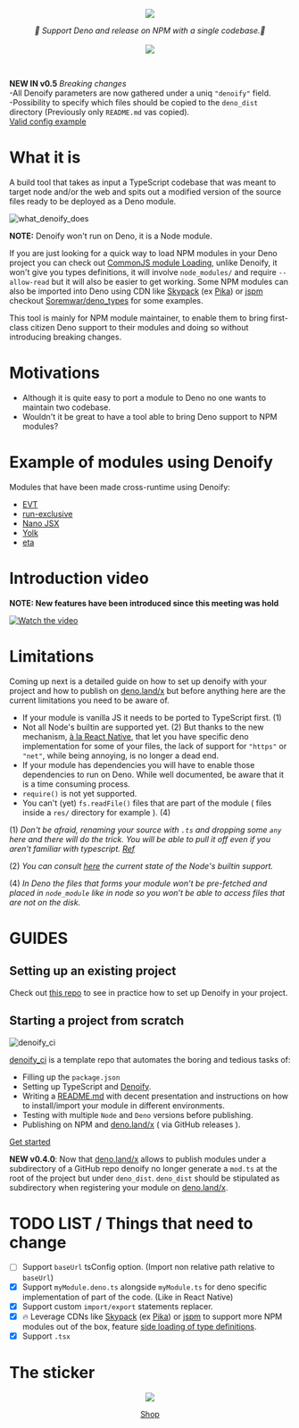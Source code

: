 
<p align="center">
    <img src="https://user-images.githubusercontent.com/6702424/79351107-900eb300-7f38-11ea-8272-91ff725d29f3.png">
</p>
<p align="center">
    <i>🦕 Support Deno and release on NPM with a single codebase.🦕</i>
    <br>
    <br>
    <img src="https://github.com/garronej/denoify/workflows/ci/badge.svg">
</p>
<br>

**NEW IN v0.5** *Breaking changes*  
-All Denoify parameters are now gathered under a uniq `"denoify"` field.  
-Possibility to specify which files should be copied to the `deno_dist` directory (Previously only `README.md` vas copied).  
[Valid config example](https://github.com/garronej/my_dummy_npm_and_deno_module/blob/master/package.json)

# What it is

A build tool that takes as input a TypeScript codebase that was meant to target node and/or the web and spits out a modified version of the source files ready to be deployed as a Deno module.  

![what_denoify_does](https://user-images.githubusercontent.com/6702424/85449626-41b10c80-b598-11ea-91cc-6805facab1dd.png)

**NOTE:** Denoify won't run on Deno, it is a Node module.

If you are just looking for a quick way to load NPM modules in your Deno project
you can check out [CommonJS module Loading](https://github.com/denoland/deno/tree/master/std/node/#commonjs-module-loading),
unlike Denoify, it won't give you types definitions, it will involve `node_modules/`
and require `--allow-read` but it will also be easier to get working.
Some NPM modules can also be imported into Deno using CDN like [Skypack](https://www.skypack.dev) (ex [Pika](https://www.pika.dev/cdn)) or [jspm](https://jspm.org)
checkout [Soremwar/deno_types](https://github.com/Soremwar/deno_types) for some examples.  

This tool is mainly for NPM module maintainer, to enable them to bring first-class citizen Deno support to their modules and doing so without introducing breaking changes.

# Motivations

- Although it is quite easy to port a module to Deno no one wants to maintain two codebase.
- Wouldn't it be great to have a tool able to bring Deno support to NPM modules?

# Example of modules using Denoify

Modules that have been made cross-runtime using Denoify:

- [EVT](https://evt.land)
- [run-exclusive](https://github.com/garronej/run-exclusive)
- [Nano JSX](https://github.com/nanojsx/nano)
- [Yolk](https://github.com/nestdotland/yolk)
- [eta](https://deno.land/x/eta@v1.3.0)

# Introduction video

**NOTE: New features have been introduced since this meeting was hold**

[![Watch the video](https://user-images.githubusercontent.com/6702424/85890466-af09ab00-b7ed-11ea-9cf4-10c9bbfb3621.png)](https://youtu.be/vJQdfTPeeXw)

# Limitations

Coming up next is a detailed guide on how to set up denoify with your project and how
to publish on [deno.land/x](https://deno.land/x) but before anything
here are the current limitations you need to be aware of.

- If your module is vanilla JS it needs to be ported to TypeScript first. (1)
- Not all Node's builtin are supported yet. (2) But thanks to the new mechanism, 
  [à la React Native](https://reactnative.dev/docs/platform-specific-code#platform-specific-extensions), 
  that let you have specific deno implementation for some of your files, the
  lack of support for `"https"` or `"net"`, while being annoying, is no longer a dead end.
- If your module has dependencies you will have to enable those dependencies to run on Deno.
  While well documented, be aware that it is a time consuming process.
- `require()` is not yet supported.
- You can't (yet) `fs.readFile()` files that are part of the module ( files inside a ``res/`` 
  directory for example ). (4)

(1) *Don't be afraid, renaming your source with ``.ts`` and dropping some ``any`` here 
and there will do the trick.
You will be able to pull it off even if you aren't familiar with typescript. [Ref](https://github.com/garronej/my_dummy_npm_and_deno_module#enable-strict-mode-and-fixes-errors-if-any)*

(2) *You can consult [here](https://deno.land/std/node#supported-builtins) the current state of the Node's builtin support.*

(4) *In Deno the files that forms your module won’t be pre-fetched and 
placed in ``node_module`` like in node so you won’t be able to access files that are not 
on the disk.*

# GUIDES

## Setting up an existing project

Check out [this repo](https://github.com/garronej/my_dummy_npm_and_deno_module) to see in practice how to set up Denoify in your project.

## Starting a project from scratch

![denoify_ci](https://user-images.githubusercontent.com/6702424/82036935-c52a3480-96a1-11ea-9794-e982a23e5612.png)

[denoify_ci](https://github.com/garronej/denoify_ci) is a template repo that automates the boring and tedious tasks of:
- Filling up the ``package.json``
- Setting up TypeScript and [Denoify](https://github.com/garronej/denoify).
- Writing a [README.md](https://github.com/garronej/denoify_ci/blob/dev/README.template.md) with decent presentation and instructions on how to install/import your module in different environments.
- Testing with multiple ``Node`` and ``Deno`` versions before publishing.
- Publishing on NPM and [deno.land/x](https://deno.land/x) ( via GitHub releases ).  

[Get started](https://github.com/garronej/denoify_ci)

**NEW v0.4.0**: Now that [deno.land/x](https://deno.land/x) allows to publish modules under a subdirectory of a GitHub repo
denoify no longer generate a `mod.ts` at the root of the project but under `deno_dist`. `deno_dist` should be stipulated 
as subdirectory when registering your module on [deno.land/x](https://deno.land/x).

# TODO LIST / Things that need to change

- [ ] Support `baseUrl` tsConfig option. (Import non relative path relative to `baseUrl`)
- [x] Support `myModule.deno.ts` alongside `myModule.ts` for deno specific implementation of part of the code. (Like in React Native)
- [x] Support custom `import/export` statements replacer.
- [x] 🔥 Leverage CDNs like [Skypack](https://www.skypack.dev) (ex [Pika](https://www.pika.dev/cdn)) or [jspm](https://jspm.org) to support more NPM modules out of the box, feature [side loading of type definitions](https://user-images.githubusercontent.com/6702424/85604253-6ae1a380-b651-11ea-9406-38bb57f190de.png). 
- [x] Support `.tsx`

# The sticker

<p align="center">
    <img src="https://user-images.githubusercontent.com/6702424/90624450-41d82c00-e218-11ea-8b02-e276e6ded303.png">
</p>
<p align="center">
    <a href="https://teespring.com/fr/denoify-sticker">Shop</a>  
</p>
   
